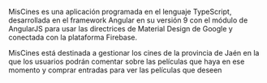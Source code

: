 MisCines es una aplicación programada en el lenguaje TypeScript, desarrollada en el framework Angular en su versión 9 con el módulo de AngularJS para usar las directrices de Material Design de Google y conectada con la plataforma Firebase.

MisCines está destinada a gestionar los cines de la provincia de Jaén en la que los usuarios podrán comentar sobre las películas que haya en ese momento y comprar entradas para ver las películas que deseen
